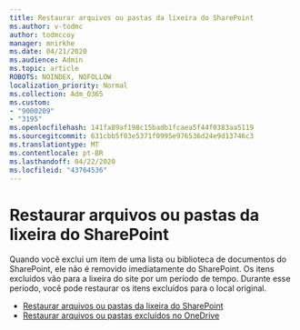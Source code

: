 ```yaml
---
title: Restaurar arquivos ou pastas da lixeira do SharePoint
ms.author: v-todmc
author: todmccoy
manager: mnirkhe
ms.date: 04/21/2020
ms.audience: Admin
ms.topic: article
ROBOTS: NOINDEX, NOFOLLOW
localization_priority: Normal
ms.collection: Adm_O365
ms.custom:
- "9000209"
- "3195"
ms.openlocfilehash: 141fa89af198c15badb1fcaea5f44f0383aa5119
ms.sourcegitcommit: 631cbb5f03e5371f0995e976536d24e9d13746c3
ms.translationtype: MT
ms.contentlocale: pt-BR
ms.lasthandoff: 04/22/2020
ms.locfileid: "43764536"
---
```

# <a name="restore-files-or-folders-from-the-sharepoint-recycle-bin"></a>Restaurar arquivos ou pastas da lixeira do SharePoint 

Quando você exclui um item de uma lista ou biblioteca de documentos do SharePoint, ele não é removido imediatamente do SharePoint. Os itens excluídos vão para a lixeira do site por um período de tempo. Durante esse período, você pode restaurar os itens excluídos para o local original.

- [Restaurar arquivos ou pastas da lixeira do SharePoint](https://support.office.com/article/Restore-items-in-the-Recycle-Bin-of-a-SharePoint-site-6df466b6-55f2-4898-8d6e-c0dff851a0be)
- [Restaurar arquivos ou pastas excluídos no OneDrive](https://support.office.com/article/restore-deleted-files-or-folders-in-onedrive-949ada80-0026-4db3-a953-c99083e6a84f)
